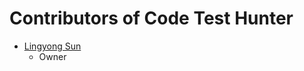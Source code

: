 Contributors of Code Test Hunter
================================

* [Lingyong Sun](https://github.com/lysz210)
    * Owner